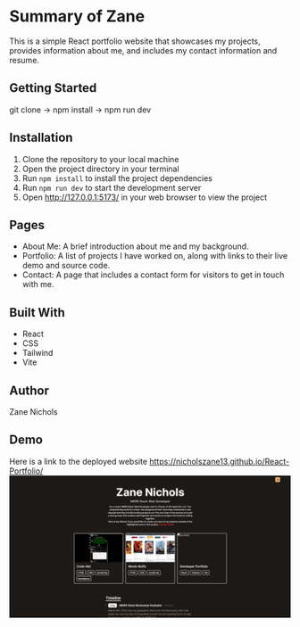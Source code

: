 # Summary of Zane

This is a simple React portfolio website that showcases my projects, provides information about me, and includes my contact information and resume.

## Getting Started

git clone -> npm install -> npm run dev

## Installation

1. Clone the repository to your local machine
2. Open the project directory in your terminal
3. Run `npm install` to install the project dependencies
4. Run `npm run dev` to start the development server
5. Open http://127.0.0.1:5173/ in your web browser to view the project

## Pages

- About Me: A brief introduction about me and my background.
- Portfolio: A list of projects I have worked on, along with links to their live demo and source code.
- Contact: A page that includes a contact form for visitors to get in touch with me.

## Built With

- React
- CSS
- Tailwind
- Vite

## Author

Zane Nichols

## Demo

Here is a link to the deployed website https://nicholszane13.github.io/React-Portfolio/ ![Zane's Portfolio](/public/assets/portfolio.png "Zane's Portfolio")
